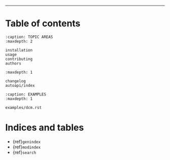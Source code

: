 ```{include} ../README.md
```

---

# Table of contents

```{toctree}
:caption: TOPIC AREAS
:maxdepth: 2

installation
usage
contributing
authors
```

```{toctree}
:maxdepth: 1

changelog
autoapi/index
```

```{toctree}
:caption: EXAMPLES
:maxdepth: 1

examples/dcm.rst
```

# Indices and tables

- {ref}`genindex`
- {ref}`modindex`
- {ref}`search`
